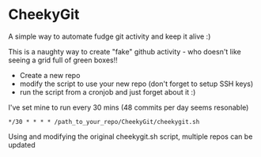 # CheekyGit
A simple way to automate fudge git activity and keep it alive :)

This is a naughty way to create "fake" github activity - who doesn't like seeing a grid full of green boxes!! 

- Create a new repo
- modify the script to use your new repo (don't forget to setup SSH keys)
- run the script from a cronjob and just forget about it :) 

I've set mine to run every 30 mins (48 commits per day seems resonable)

```
*/30 * * * * /path_to_your_repo/CheekyGit/cheekygit.sh
```

Using and modifying the original cheekygit.sh script, multiple repos can be updated 
